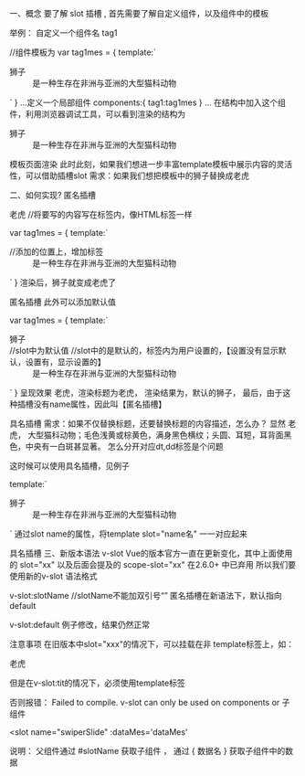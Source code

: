 一、概念
要了解 slot 插槽 , 首先需要了解自定义组件，以及组件中的模板

举例：
自定义一个组件名 tag1

//组件模板为
var tag1mes = {
  template:`<dl> 
    <dt>狮子</dt>
    <dd>是一种生存在非洲与亚洲的大型猫科动物</dd>
  </dl>`
}
...定义一个局部组件
components:{
   tag1:tag1mes
}
...
在结构中加入这个组件<tag1></tag1>，利用浏览器调试工具，可以看到渲染的结构为

<dl>
  <dt>狮子</dt>
  <dd>是一种生存在非洲与亚洲的大型猫科动物</dd>
</dl>
模板页面渲染
此时此刻，如果我们想进一步丰富template模板中展示内容的灵活性，可以借助插槽slot
需求：如果我们想把模板中的狮子替换成老虎

二、如何实现?
匿名插槽

<tag1>老虎</tag1>  //将要写的内容写在标签内，像HTML标签一样

var tag1mes = {
  template:`<dl> 
    <dt><slot></slot></dt>  //添加的位置上，增加<slot></slot>标签
    <dd>是一种生存在非洲与亚洲的大型猫科动物</dd>
  </dl>`
}
渲染后，狮子就变成老虎了


匿名插槽
此外可以添加默认值

var tag1mes = {
  template:`<dl> 
    <dt><slot>狮子</slot></dt>  //slot中为默认值
    //slot中的是默认的，<tag1>标签内为用户设置的，【设置没有显示默认，设置有，显示设置的】
    <dd>是一种生存在非洲与亚洲的大型猫科动物</dd>
  </dl>`
}
呈现效果
<tag1>老虎</tag1>，渲染标题为老虎，
<tag1></tag1> 渲染结果为，默认的狮子，
最后，由于这种<slot></slot>插槽没有name属性，因此叫【匿名插槽】

具名插槽
需求：如果不仅替换标题，还要替换标题的内容描述，怎么办？
显然
<tag1> 老虎， 大型猫科动物；毛色浅黄或棕黄色，满身黑色横纹；头圆、耳短，耳背面黑色，中央有一白斑甚显著。 </tag1>
怎么分开对应dt,dd标签是个问题

这时候可以使用具名插槽，见例子

<tag1 :fatherdata="fatherdata">
        <template slot="tit">老虎</template>
        <template slot="mes">大型猫科动物；毛色浅黄或棕黄色，满身黑色横纹；头圆、耳短，耳背面黑色，中央有一白斑甚显著。</template>
</tag1>

template:` <dl>
      <dt><slot name="tit">狮子</slot></dt>
      <dd><slot name="mes">是一种生存在非洲与亚洲的大型猫科动物</slot></dd>
</dl>`
通过slot name的属性，将template slot="name名" 一一对应起来


具名插槽
三、新版本语法 v-slot
Vue的版本官方一直在更新变化，其中上面使用的 slot="xx" 以及后面会提及的 scope-slot="xx" 在2.6.0+ 中已弃用
所以我们要使用新的v-slot
语法格式

v-slot:slotName  //slotName不能加双引号“”
匿名插槽在新语法下，默认指向default

v-slot:default
例子修改，结果仍然正常

<tag1 :fatherdata="fatherdata">
        <template v-slot:tit>老虎</template>
        <template v-slot:mes>大型猫科动物；毛色浅黄或棕黄色，满身黑色横纹；头圆、耳短，耳背面黑色，中央有一白斑甚显著。</template>
</tag1>
注意事项
在旧版本中slot="xxx"的情况下，可以挂载在非 template标签上，如：

<p slot="tit">老虎</p>
但是在v-slot:tit的情况下，必须使用template标签

<template v-slot:tit>老虎</template>
否则报错：
Failed to compile.
v-slot can only be used on components or <template>.

简写方式
如果你想使用简写语法，必需指定插值的名字

v-slot:header 简写成 #header
v-slot:default 简写成 #default
四、作用域插槽
意义何在？
如果你想 父组件访问子组件内部数据

语法格式：旧版本 slot-scope

slot-scope="slotProps" //slotProps为自定义的变量名，指向子组件中的data函数返回值
针对上面例子

//新旧语法不能混用在一个组件标签上
//slot="xxx" slot-scope="xx" 均为旧写法，是可以的
//v-slot:xxx slot-scope="xxx" 新旧写法混合，直接报错
//渲染错误： Unexpected mixed usage of different slot syntaxes

<tag1>
        <template slot="tit" slot-scope="slotProps">
          {{slotProps.txt1}}
        </template>
        <template v-slot:mes></template>
</tag1>

var tag1mes = {
      data:function(){
        return {
          txt1:'我是子组件里的数据: 猫头鹰'
        }
      },
      template:` <dl>
      <dt><slot name="tit" v-bind:txt1="txt1">狮子</slot></dt>
      <dd><slot name="mes">是一种生存在非洲与亚洲的大型猫科动物</slot></dd>
      </dl>`
}
新语法格式为

v-slot:tit="slotProps"  //slotProps为自定义的变量名，指向子组件中的data函数返回值
//将具名插槽赋值，很简洁；
//不仅完成插槽指向，还完成了数据挂载
例子改写：

<tag1>
        <template v-slot:tit="slotProps">
          {{slotProps.txt1}}
        </template>
        <template v-slot:mes></template>
</tag1>

var tag1mes = {
      data:function(){
        return {
          txt1:'我是子组件里的数据: 猫头鹰'
        }
      },
      template:` <dl>
      <dt><slot name="tit" v-bind:txt1="txt1">狮子</slot></dt>
      <dd><slot name="mes">是一种生存在非洲与亚洲的大型猫科动物</slot></dd>
      </dl>`
}
上结果


作用域插槽
作用域插槽图解
父组件访问子组件内部数据
作用域插槽图解
插槽父子之间传值 2.6+
父组件


<template #swiperSlide='{dataMes}'>
  ...
</template>
子组件

<slot 
  name="swiperSlide" 
  :dataMes='dataMes'
></slot>
说明：
父组件通过 #slotName 获取子组件 ，
通过 { 数据名 } 获取子组件中的数据

